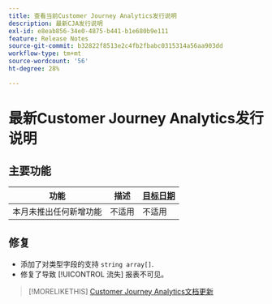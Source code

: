 ```yaml
---
title: 查看当前Customer Journey Analytics发行说明
description: 最新CJA发行说明
exl-id: e8eab856-34e0-4875-b441-b1e680b9e111
feature: Release Notes
source-git-commit: b32822f8513e2c4fb2fbabc0315314a56aa903dd
workflow-type: tm+mt
source-wordcount: '56'
ht-degree: 28%

---
```


# 最新Customer Journey Analytics发行说明

## 主要功能

| 功能 | 描述 | [目标日期](/help/release-notes/releases.md) |
| ----------- | ---------- | ----- |
| 本月未推出任何新增功能 | 不适用 | 不适用 |

## 修复

* 添加了对类型字段的支持 `string array[]`.
* 修复了导致 [!UICONTROL 流失] 报表不可见。

>[!MORELIKETHIS]
>[Customer Journey Analytics文档更新](/help/release-notes/doc-changes.md)

